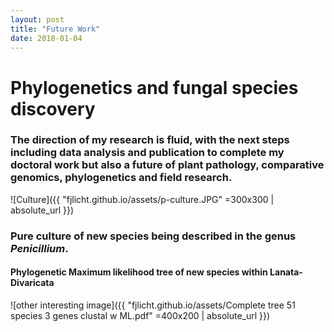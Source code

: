 ```yaml
---
layout: post
title: "Future Work"
date: 2018-01-04
---
```

# Phylogenetics and fungal species discovery

### The direction of my research is fluid, with the next steps including data analysis and publication to complete my doctoral work but also a future of plant pathology, comparative genomics, phylogenetics and field research.

![Culture]({{ "fjlicht.github.io/assets/p-culture.JPG" =300x300 | absolute_url }})

### Pure culture of new species being described in the genus *Penicillium*.
#### Phylogenetic Maximum likelihood tree of new species within Lanata-Divaricata  

![other interesting image]({{ "fjlicht.github.io/assets/Complete tree 51 species 3 genes clustal w ML.pdf" =400x200 | absolute_url }})

